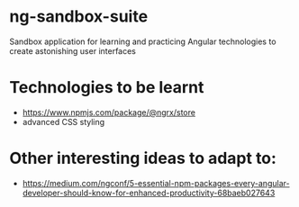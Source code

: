 # ng-sandbox-suite
Sandbox application for learning and practicing Angular technologies to create astonishing user interfaces

# Technologies to be learnt

- https://www.npmjs.com/package/@ngrx/store
- advanced CSS styling

# Other interesting ideas to adapt to:
- https://medium.com/ngconf/5-essential-npm-packages-every-angular-developer-should-know-for-enhanced-productivity-68baeb027643
